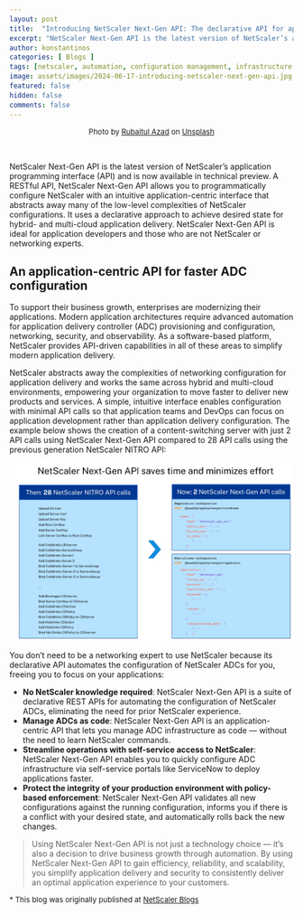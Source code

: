 ```yaml
---
layout: post
title:  "Introducing NetScaler Next-Gen API: The declarative API for application developers"
excerpt: "NetScaler Next-Gen API is the latest version of NetScaler’s application programming interface (API) and is now available in technical preview. A RESTful API, NetScaler Next-Gen API allows you to programmatically configure NetScaler with an intuitive application-centric interface that abstracts away many of the low-level complexities of NetScaler configurations. It uses a declarative approach to achieve desired state for hybrid- and multi-cloud application delivery. NetScaler Next-Gen API is ideal for application developers and those who are not NetScaler or networking experts."
author: konstantinos
categories: [ Blogs ]
tags: [netscaler, automation, configuration management, infrastructure as code, apis]
image: assets/images/2024-06-17-introducing-netscaler-next-gen-api.jpg
featured: false
hidden: false
comments: false
---
```


<div style="text-align: center; font-size: small;">Photo by <a href="https://unsplash.com/@rubaitulazad?utm_content=creditCopyText&utm_medium=referral&utm_source=unsplash">Rubaitul Azad</a> on <a href="https://unsplash.com/photos/icon-FPK6K5OUFVA?utm_content=creditCopyText&utm_medium=referral&utm_source=unsplash">Unsplash</a></div>


  


&nbsp;  

NetScaler Next-Gen API is the latest version of NetScaler’s application programming interface (API) and is now available in technical preview. A RESTful API, NetScaler Next-Gen API allows you to programmatically configure NetScaler with an intuitive application-centric interface that abstracts away many of the low-level complexities of NetScaler configurations. It uses a declarative approach to achieve desired state for hybrid- and multi-cloud application delivery. NetScaler Next-Gen API is ideal for application developers and those who are not NetScaler or networking experts. 

## An application-centric API for faster ADC configuration

To support their business growth, enterprises are modernizing their applications. Modern application architectures require advanced automation for application delivery controller (ADC) provisioning and configuration, networking, security, and observability. As a software-based platform, NetScaler provides API-driven capabilities in all of these areas to simplify modern application delivery.

NetScaler abstracts away the complexities of networking configuration for application delivery and works the same across hybrid and multi-cloud environments, empowering your organization to move faster to deliver new products and services. A simple, intuitive interface enables configuration with minimal API calls so that application teams and DevOps can focus on application development rather than application delivery configuration. The example below shows the creation of a content-switching server with just 2 API calls using NetScaler Next-Gen API compared to 28 API calls using the previous generation NetScaler NITRO API:

<div style="text-align: center; font-size: small;"><img class="featured-image img-fluid" src="/assets/images/netscaler-next-gen-api-reduces-api-calls-1.jpg" alt="nitro vs next-gen api"></div>

You don’t need to be a networking expert to use NetScaler because its declarative API automates the configuration of NetScaler ADCs for you, freeing you to focus on your applications:

- <b>No NetScaler knowledge required</b>: NetScaler Next-Gen API is a suite of declarative REST APIs for automating the configuration of NetScaler ADCs, eliminating the need for prior NetScaler experience.
- <b>Manage ADCs as code</b>: NetScaler Next-Gen API is an application-centric API that lets you manage ADC infrastructure as code — without the need to learn NetScaler commands.
- <b>Streamline operations with self-service access to NetScaler</b>: NetScaler Next-Gen API enables you to quickly configure ADC infrastructure via self-service portals like ServiceNow to deploy applications faster. 
- <b>Protect the integrity of your production environment with policy-based enforcement</b>: NetScaler Next-Gen API validates all new configurations against the running configuration, informs you if there is a conflict with your desired state, and automatically rolls back the new changes.

> Using NetScaler Next-Gen API is not just a technology choice — it’s also a decision to drive business growth through automation. By using NetScaler Next-Gen API to gain efficiency, reliability, and scalability, you simplify application delivery and security to consistently deliver an optimal application experience to your customers. 


<div style="font-size: small;">* This blog was originally published at <a target="_blank" href="https://www.netscaler.com/blog/application-modernization/introducing-netscaler-next-gen-api-the-declarative-api-for-application-developers/">NetScaler Blogs</a></div>

&nbsp;  

